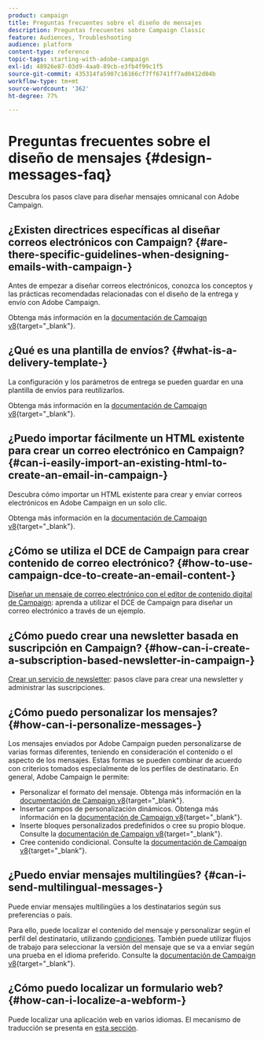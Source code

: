 ```yaml
---
product: campaign
title: Preguntas frecuentes sobre el diseño de mensajes
description: Preguntas frecuentes sobre Campaign Classic
feature: Audiences, Troubleshooting
audience: platform
content-type: reference
topic-tags: starting-with-adobe-campaign
exl-id: 48926e87-03d9-4aa0-89cb-e3fb4f99c1f5
source-git-commit: 435314fa5907c16166cf7ff6741ff7ad0412d04b
workflow-type: tm+mt
source-wordcount: '362'
ht-degree: 77%

---
```


# Preguntas frecuentes sobre el diseño de mensajes {#design-messages-faq}



Descubra los pasos clave para diseñar mensajes omnicanal con Adobe Campaign.

## ¿Existen directrices específicas al diseñar correos electrónicos con Campaign? {#are-there-specific-guidelines-when-designing-emails-with-campaign-}

Antes de empezar a diseñar correos electrónicos, conozca los conceptos y las prácticas recomendadas relacionadas con el diseño de la entrega y envío con Adobe Campaign.

Obtenga más información en la [documentación de Campaign v8](https://experienceleague.adobe.com/docs/campaign/campaign-v8/send/delivery-best-practices.html?lang=es){target="_blank"}.

## ¿Qué es una plantilla de envíos? {#what-is-a-delivery-template-}

La configuración y los parámetros de entrega se pueden guardar en una plantilla de envíos para reutilizarlos.

Obtenga más información en la [documentación de Campaign v8](https://experienceleague.adobe.com/docs/campaign/campaign-v8/send/create-templates.html){target="_blank"}.

## ¿Puedo importar fácilmente un HTML existente para crear un correo electrónico en Campaign? {#can-i-easily-import-an-existing-html-to-create-an-email-in-campaign-}

Descubra cómo importar un HTML existente para crear y enviar correos electrónicos en Adobe Campaign en un solo clic.

Obtenga más información en la [documentación de Campaign v8](https://experienceleague.adobe.com/docs/campaign/campaign-v8/send/emails/defining-the-email-content.html#message-content){target="_blank"}.

## ¿Cómo se utiliza el DCE de Campaign para crear contenido de correo electrónico? {#how-to-use-campaign-dce-to-create-an-email-content-}

[Diseñar un mensaje de correo electrónico con el editor de contenido digital de Campaign](../../web/using/use-case-creating-an-email-delivery.md): aprenda a utilizar el DCE de Campaign para diseñar un correo electrónico a través de un ejemplo.

## ¿Cómo puedo crear una newsletter basada en suscripción en Campaign? {#how-can-i-create-a-subscription-based-newsletter-in-campaign-}

[Crear un servicio de newsletter](../../delivery/using/managing-subscriptions.md): pasos clave para crear una newsletter y administrar las suscripciones.

## ¿Cómo puedo personalizar los mensajes? {#how-can-i-personalize-messages-}

Los mensajes enviados por Adobe Campaign pueden personalizarse de varias formas diferentes, teniendo en consideración el contenido o el aspecto de los mensajes. Estas formas se pueden combinar de acuerdo con criterios tomados especialmente de los perfiles de destinatario. En general, Adobe Campaign le permite:

* Personalizar el formato del mensaje. Obtenga más información en la [documentación de Campaign v8](https://experienceleague.adobe.com/docs/campaign/campaign-v8/send/emails/defining-the-email-content.html#message-content){target="_blank"}.
* Insertar campos de personalización dinámicos. Obtenga más información en la [documentación de Campaign v8](https://experienceleague.adobe.com/docs/campaign/campaign-v8/send/personalize/personalization-fields.html){target="_blank"}.
* Inserte bloques personalizados predefinidos o cree su propio bloque. Consulte la [documentación de Campaign v8](https://experienceleague.adobe.com/docs/campaign/campaign-v8/send/personalize/personalization-blocks.html){target="_blank"}.
* Cree contenido condicional. Consulte la [documentación de Campaign v8](https://experienceleague.adobe.com/docs/campaign/campaign-v8/send/personalize/conditional-content.html){target="_blank"}.

## ¿Puedo enviar mensajes multilingües? {#can-i-send-multilingual-messages-}

Puede enviar mensajes multilingües a los destinatarios según sus preferencias o país.

Para ello, puede localizar el contenido del mensaje y personalizar según el perfil del destinatario, utilizando [condiciones](../../delivery/using/conditional-content.md). También puede utilizar flujos de trabajo para seleccionar la versión del mensaje que se va a enviar según una prueba en el idioma preferido. Consulte la [documentación de Campaign v8](https://experienceleague.adobe.com/docs/campaign/automation/workflows/wf-activities/targeting-activities/split.html){target="_blank"}.

## ¿Cómo puedo localizar un formulario web? {#how-can-i-localize-a-webform-}

Puede localizar una aplicación web en varios idiomas. El mecanismo de traducción se presenta en [esta sección](../../web/using/translating-a-web-form.md).
